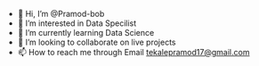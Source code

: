 - 👋 Hi, I’m @Pramod-bob
- 👀 I’m interested in Data Specilist 
- 🌱 I’m currently learning Data Science
- 💞️ I’m looking to collaborate on live projects
- 📫 How to reach me through Email tekalepramod17@gmail.com

<!---
Pramod-bob/Pramod-bob is a ✨ special ✨ repository because its `README.md` (this file) appears on your GitHub profile.
You can click the Preview link to take a look at your changes.
--->
